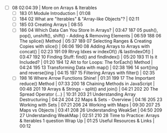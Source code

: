 - [ ] 08 02:04:39 | More on Arrays & Iterables
  - [ ] 183 01 Module Introduction | 01:08
  - [ ] 184 02 What are "Iterables" & "Array-like Objects"? | 02:11
  - [ ] 185 03 Creating Arrays | 08:55
  - [ ] 186 04 Which Data Can You Store In Arrays? | 03:47
187 05 push(), pop(), unshift(), shift() - Adding & Removing Elements | 06:59
188 06 The splice() Method | 05:37
189 07 Selecting Ranges & Creating Copies with slice() | 06:06
190 08 Adding Arrays to Arrays with concat() | 02:23
191 09 Rtrvg Idxes w indexOf() /& lastIndexOf() | 03:47
192 10 Finding Stuff: find() and findIndex() | 05:20
193 11 Is it Included? | 01:20
194 12 Alt to for Loops: The forEach() Method | 04:24
195 13 Transforming Data with map() | 02:38
196 14 sort()ing and reverse()ing | 04:15
197 15 Filtering Arrays with filter() | 02:35
  - [ ] 198 16 Where Arrow Functions Shine! | 01:31
199 17 The Important reduce() Method | 07:33
200 18 Chaining Methods in JavaScript | 00:48
201 19 Arrays & Strings - split() and join() | 04:21
202 20 The Spread Operator (...) | 10:31
203 21 Understanding Array Destructuring | 04:24
204 22 Maps & Sets - Overview | 04:16
205 23 Working with Sets | 07:21
206 24 Working with Maps | 09:30
207 25 Maps vs Objects | 03:41
208 26 Understanding WeakSet | 04:50
209 27 Understanding WeakMap | 02:51
210 28 Time to Practice: Arrays & Iterables
1 question
Wrap Up | 01:25
Useful Resources & Links | 00:12
